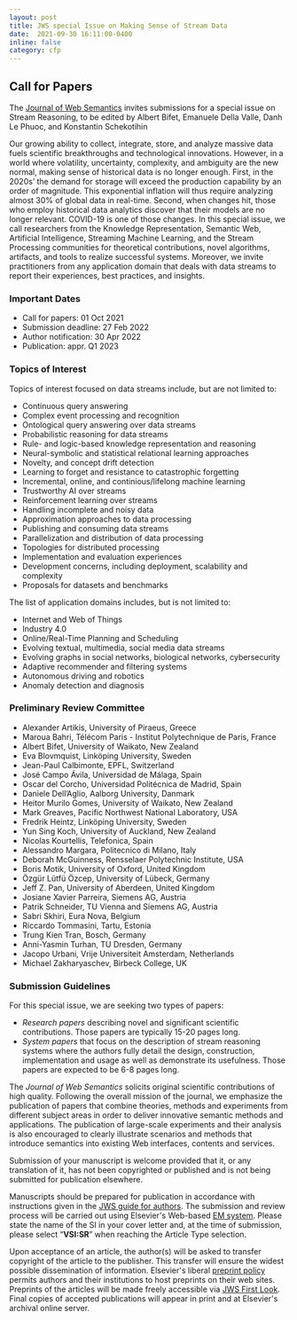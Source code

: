 ```yaml
---
layout: post
title: JWS special Issue on Making Sense of Stream Data
date:  2021-09-30 16:11:00-0400
inline: false
category: cfp
---
```



## Call for Papers

The [Journal of Web Semantics](https://www.journals.elsevier.com/journal-of-web-semantics/) invites submissions for a special issue on Stream Reasoning, to be edited by Albert Bifet, Emanuele Della Valle, Danh Le Phuoc, and Konstantin Schekotihin

Our growing ability to collect, integrate, store, and analyze massive data fuels scientific breakthroughs and technological innovations. However, in a world where volatility, uncertainty, complexity, and ambiguity are the new normal, making sense of historical data is no longer enough. First, in the 2020s’ the demand for storage will exceed the production capability by an order of magnitude. This exponential inflation will thus require analyzing almost 30% of global data in real-time. Second, when changes hit, those who employ historical data analytics discover that their models are no longer relevant. COVID-19 is one of those changes. In this special issue, we call researchers from the Knowledge Representation, Semantic Web, Artificial Intelligence, Streaming Machine Learning, and the Stream Processing communities for theoretical contributions, novel algorithms, artifacts, and tools to realize successful systems. Moreover, we invite practitioners from any application domain that deals with data streams to report their experiences, best practices, and insights.

### Important Dates

- Call for papers:              01 Oct 2021
- Submission deadline:    27 Feb 2022
- Author notification:       30 Apr 2022
- Publication:                    appr. Q1 2023

### Topics of Interest

Topics of interest focused on data streams include, but are not limited to:

- Continuous query answering
- Complex event processing and recognition
- Ontological query answering over data streams
- Probabilistic reasoning for data streams
- Rule- and logic-based knowledge representation and reasoning
- Neural-symbolic and statistical relational learning approaches
- Novelty, and concept drift detection
- Learning to forget and resistance to catastrophic forgetting
- Incremental, online, and continious/lifelong machine learning
- Trustworthy AI over streams
- Reinforcement learning over streams
- Handling incomplete and noisy data
- Approximation approaches to data processing
- Publishing and consuming data streams
- Parallelization and distribution of data processing
- Topologies for distributed processing
- Implementation and evaluation experiences
- Development concerns, including deployment, scalability and complexity
- Proposals for datasets and benchmarks

The list of application domains includes, but is not limited to:

- Internet and Web of Things
- Industry 4.0
- Online/Real-Time Planning and Scheduling
- Evolving textual, multimedia, social media data streams
- Evolving graphs in social networks, biological networks, cybersecurity
- Adaptive recommender and filtering systems
- Autonomous driving and robotics
- Anomaly detection and diagnosis

### Preliminary Review Committee

- Alexander Artikis, University of Piraeus, Greece
- Maroua  Bahri, Télécom Paris - Institut Polytechnique de Paris, France
- Albert Bifet, University of Waikato, New Zealand
- Eva Blovmquist, Linköping University, Sweden
- Jean-Paul Calbimonte, EPFL, Switzerland
- José Campo Ávila, Universidad de Málaga, Spain
- Oscar del Corcho, Universidad Politécnica de Madrid, Spain
- Daniele Dell’Aglio, Aalborg University, Danmark
- Heitor Murilo Gomes, University of Waikato, New Zealand
- Mark Greaves, Pacific Northwest National Laboratory, USA
- Fredrik Heintz, Linköping University, Sweden
- Yun Sing Koch, University of Auckland, New Zealand
- Nicolas Kourtellis, Telefonica, Spain
- Alessandro Margara, Politecnico di Milano, Italy
- Deborah McGuinness, Rensselaer Polytechnic Institute, USA
- Boris Motik, University of Oxford, United Kingdom
- Özgür Lütfü Özcep, University of Lübeck, Germany
- Jeff Z. Pan, University of Aberdeen, United Kingdom
- Josiane Xavier Parreira, Siemens AG, Austria
- Patrik Schneider, TU Vienna and Siemens AG, Austria
- Sabri Skhiri, Eura Nova, Belgium
- Riccardo Tommasini, Tartu, Estonia
- Trung Kien Tran, Bosch, Germany
- Anni-Yasmin Turhan, TU Dresden, Germany
- Jacopo Urbani, Vrije Universiteit Amsterdam, Netherlands
- Michael Zakharyaschev, Birbeck College, UK

### Submission Guidelines

For this special issue, we are seeking two types of papers:

- _Research papers_ describing novel and significant scientific contributions. Those papers are typically 15-20 pages long.
- _System papers_ that focus on the description of stream reasoning systems where the authors fully detail the design, construction, implementation and usage as well as demonstrate its usefulness. Those papers are expected to be 6-8 pages long. 

The _Journal of Web Semantics_ solicits original scientific contributions of high quality. Following the overall mission of the journal, we emphasize the publication of papers that combine theories, methods and experiments from different subject areas in order to deliver innovative semantic methods and applications. The publication of large-scale experiments and their analysis is also encouraged to clearly illustrate scenarios and methods that introduce semantics into existing Web interfaces, contents and services.

Submission of your manuscript is welcome provided that it, or any translation of it, has not been copyrighted or published and is not being submitted for publication elsewhere.

Manuscripts should be prepared for publication in accordance with instructions given in the [JWS guide for authors](http://www.elsevier.com/journals/journal-of-web-semantics/1570-8268/guide-for-authors). The submission and review process will be carried out using Elsevier's Web-based [EM system](https://www.editorialmanager.com/JOWS/default.aspx). Please state the name of the SI in your cover letter and, at the time of submission, please select “**VSI:SR**” when reaching the Article Type selection.

Upon acceptance of an article, the author(s) will be asked to transfer copyright of the article to the publisher. This transfer will ensure the widest possible dissemination of information. Elsevier's liberal [preprint policy](https://www.elsevier.com/authors/journal-authors/submit-your-paper/sharing-and-promoting-your-article) permits authors and their institutions to host preprints on their web sites. Preprints of the articles will be made freely accessible via [JWS First Look](https://papers.ssrn.com/sol3/JELJOUR_Results.cfm?form_name=journalbrowse&journal_id=3169691). Final copies of accepted publications will appear in print and at Elsevier's archival online server.
    